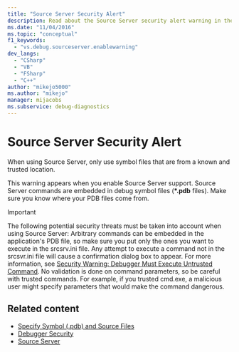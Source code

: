 ```yaml
---
title: "Source Server Security Alert"
description: Read about the Source Server security alert warning in the Visual Studio debugger. Be aware of potential security threats when using Source Server.
ms.date: "11/04/2016"
ms.topic: "conceptual"
f1_keywords:
  - "vs.debug.sourceserver.enablewarning"
dev_langs:
  - "CSharp"
  - "VB"
  - "FSharp"
  - "C++"
author: "mikejo5000"
ms.author: "mikejo"
manager: mijacobs
ms.subservice: debug-diagnostics
---
```

# Source Server Security Alert

When using Source Server, only use symbol files that are from a known and trusted location.

 This warning appears when you enable Source Server support. Source Server commands are embedded in debug symbol files (**\*.pdb** files). Make sure you know where your PDB files come from.

> [!IMPORTANT]
> The following potential security threats must be taken into account when using Source Server: Arbitrary commands can be embedded in the application's PDB file, so make sure you put only the ones you want to execute in the srcsrv.ini file. Any attempt to execute a command not in the srcsvr.ini file will cause a confirmation dialog box to appear. For more information, see [Security Warning: Debugger Must Execute Untrusted Command](../debugger/security-warning-debugger-must-execute-untrusted-command.md). No validation is done on command parameters, so be careful with trusted commands. For example, if you trusted cmd.exe, a malicious user might specify parameters that would make the command dangerous.

## Related content
- [Specify Symbol (.pdb) and Source Files](../debugger/specify-symbol-dot-pdb-and-source-files-in-the-visual-studio-debugger.md)
- [Debugger Security](../debugger/debugger-security.md)
- [Source Server](/windows/desktop/Debug/source-server-and-source-indexing)

